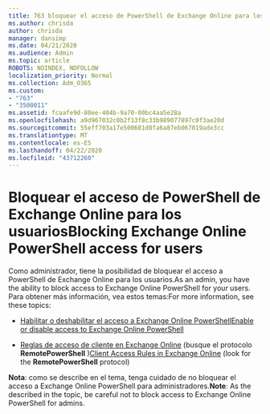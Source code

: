 ```yaml
---
title: 763 bloquear el acceso de PowerShell de Exchange Online para los usuarios
ms.author: chrisda
author: chrisda
manager: dansimp
ms.date: 04/21/2020
ms.audience: Admin
ms.topic: article
ROBOTS: NOINDEX, NOFOLLOW
localization_priority: Normal
ms.collection: Adm_O365
ms.custom:
- "763"
- "3500011"
ms.assetid: fcaafe9d-80ee-404b-9a70-00bc4aa5e28a
ms.openlocfilehash: a9d967032c0b2f13f8c33b989077897c0f3ae20d
ms.sourcegitcommit: 55eff703a17e500681d8fa6a87eb067019ade3cc
ms.translationtype: MT
ms.contentlocale: es-ES
ms.lasthandoff: 04/22/2020
ms.locfileid: "43712260"
---
```

# <a name="blocking-exchange-online-powershell-access-for-users"></a><span data-ttu-id="796ae-102">Bloquear el acceso de PowerShell de Exchange Online para los usuarios</span><span class="sxs-lookup"><span data-stu-id="796ae-102">Blocking Exchange Online PowerShell access for users</span></span>
<span data-ttu-id="796ae-103">Como administrador, tiene la posibilidad de bloquear el acceso a PowerShell de Exchange Online para los usuarios.</span><span class="sxs-lookup"><span data-stu-id="796ae-103">As an admin, you have the ability to block access to Exchange Online PowerShell for your users.</span></span> <span data-ttu-id="796ae-104">Para obtener más información, vea estos temas:</span><span class="sxs-lookup"><span data-stu-id="796ae-104">For more information, see these topics:</span></span>

- [<span data-ttu-id="796ae-105">Habilitar o deshabilitar el acceso a Exchange Online PowerShell</span><span class="sxs-lookup"><span data-stu-id="796ae-105">Enable or disable access to Exchange Online PowerShell</span></span>](https://docs.microsoft.com/powershell/exchange/exchange-online/disable-access-to-exchange-online-powershell)

- <span data-ttu-id="796ae-106">[Reglas de acceso de cliente en Exchange Online](https://technet.microsoft.com/library/mt842508.aspx) (busque el protocolo **RemotePowerShell** )</span><span class="sxs-lookup"><span data-stu-id="796ae-106">[Client Access Rules in Exchange Online](https://technet.microsoft.com/library/mt842508.aspx) (look for the **RemotePowerShell** protocol)</span></span> 

<span data-ttu-id="796ae-107">**Nota**: como se describe en el tema, tenga cuidado de no bloquear el acceso a Exchange Online PowerShell para administradores.</span><span class="sxs-lookup"><span data-stu-id="796ae-107">**Note**: As the described in the topic, be careful not to block access to Exchange Online PowerShell for admins.</span></span>
